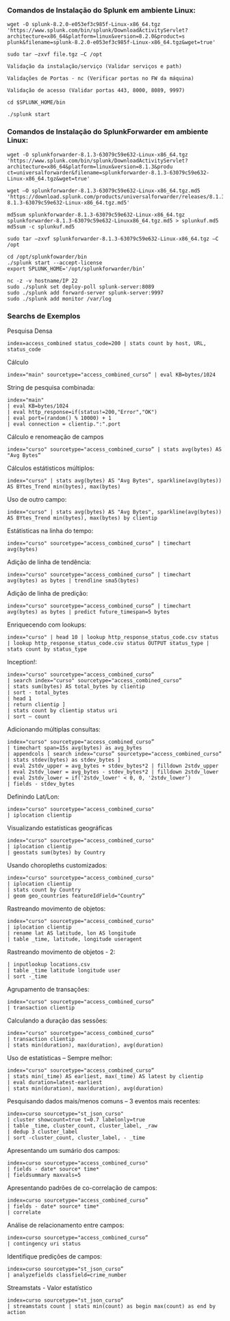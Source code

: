 
### Comandos de Instalação do Splunk em ambiente Linux:
```
wget -O splunk-8.2.0-e053ef3c985f-Linux-x86_64.tgz
'https://www.splunk.com/bin/splunk/DownloadActivityServlet?architecture=x86_64&platform=linux&version=8.2.0&product=s
plunk&filename=splunk-8.2.0-e053ef3c985f-Linux-x86_64.tgz&wget=true'

sudo tar –zxvf file.tgz –C /opt

Validação da instalação/serviço (Validar serviços e path)

Validações de Portas - nc (Verificar portas no FW da máquina)

Validação de acesso (Validar portas 443, 8000, 8089, 9997)

cd $SPLUNK_HOME/bin

./splunk start
```


### Comandos de Instalação do SplunkForwarder em ambiente Linux:
```
wget -O splunkforwarder-8.1.3-63079c59e632-Linux-x86_64.tgz
'https://www.splunk.com/bin/splunk/DownloadActivityServlet?architecture=x86_64&platform=linux&version=8.1.3&produ
ct=universalforwarder&filename=splunkforwarder-8.1.3-63079c59e632-Linux-x86_64.tgz&wget=true'

wget –O splunkforwarder-8.1.3-63079c59e632-Linux-x86_64.tgz.md5
'https://download.splunk.com/products/universalforwarder/releases/8.1.3/linux/splunkforwarder-8.1.3-63079c59e632-Linux-x86_64.tgz.md5'

md5sum splunkforwarder-8.1.3-63079c59e632-Linux-x86_64.tgz splunkforwarder-8.1.3-63079c59e632-Linuxx86_64.tgz.md5 > splunkuf.md5
md5sum -c splunkuf.md5

sudo tar –zxvf splunkforwarder-8.1.3-63079c59e632-Linux-x86_64.tgz –C /opt

cd /opt/splunkfowarder/bin
./splunk start --accept-license
export SPLUNK_HOME='/opt/splunkforwarder/bin’

nc -z -v hostname/IP 22
sudo ./splunk set deploy-poll splunk-server:8089
sudo ./splunk add forward-server splunk-server:9997
sudo ./splunk add monitor /var/log
```

### Searchs de Exemplos

Pesquisa Densa
```
index=access_combined status_code=200 | stats count by host, URL, status_code
```

Cálculo
```
index="main" sourcetype="access_combined_curso“ | eval KB=bytes/1024
```

String de pesquisa combinada:
```
index="main" 
| eval KB=bytes/1024 
| eval http_response=if(status!=200,"Error","OK") 
| eval port=(random() % 10000) + 1
| eval connection = clientip.":".port
```

Cálculo e renomeação de campos
```
index="curso" sourcetype="access_combined_curso“ | stats avg(bytes) AS "Avg Bytes“
```

Cálculos estátisticos múltiplos:
```
index="curso" | stats avg(bytes) AS "Avg Bytes", sparkline(avg(bytes)) AS BYtes_Trend min(bytes), max(bytes)
```

Uso de outro campo:
```
index="curso" | stats avg(bytes) AS "Avg Bytes", sparkline(avg(bytes)) AS BYtes_Trend min(bytes), max(bytes) by clientip
```

Estátisticas na linha do tempo:
```
index="curso" sourcetype="access_combined_curso“ | timechart avg(bytes)
```

Adição de linha de tendência:
```
index="curso" sourcetype="access_combined_curso“ | timechart avg(bytes) as bytes | trendline sma5(bytes)
```

Adição de linha de predição:
```
index="curso" sourcetype="access_combined_curso“ | timechart avg(bytes) as bytes | predict future_timespan=5 bytes
```

Enriquecendo com lookups:
```
index="curso" | head 10 | lookup http_response_status_code.csv status 
| lookup http_response_status_code.csv status OUTPUT status_type | stats count by status_type
```

Inception!:
```
index="curso" sourcetype="access_combined_curso“
| search index="curso" sourcetype="access_combined_curso“
| stats sum(bytes) AS total_bytes by clientip
| sort - total_bytes
| head 1
| return clientip ]
| stats count by clientip status uri
| sort – count
```

Adicionando múltiplas consultas:
```
index="curso" sourcetype="access_combined_curso”
| timechart span=15s avg(bytes) as avg_bytes
| appendcols [ search index="curso” sourcetype="access_combined_curso“
| stats stdev(bytes) as stdev_bytes ]
| eval 2stdv_upper = avg_bytes + stdev_bytes*2 | filldown 2stdv_upper
| eval 2stdv_lower = avg_bytes - stdev_bytes*2 | filldown 2stdv_lower
| eval 2stdv_lower = if('2stdv_lower' < 0, 0, '2stdv_lower’)
| fields - stdev_bytes
```

Definindo Lat/Lon:
```
index="curso" sourcetype="access_combined_curso"
| iplocation clientip
```

Visualizando estatísticas geográficas
```
index="curso" sourcetype="access_combined_curso"
| iplocation clientip
| geostats sum(bytes) by Country
```

Usando choropleths customizados:
```
index="curso" sourcetype="access_combined_curso"
| iplocation clientip
| stats count by Country
| geom geo_countries featureIdField="Country“
```

Rastreando movimento de objetos:
```
index="curso" sourcetype="access_combined_curso"
| iplocation clientip
| rename lat AS latitude, lon AS longitude
| table _time, latitude, longitude useragent
```

Rastreando movimento de objetos - 2:
```
| inputlookup locations.csv
| table _time latitude longitude user
| sort -_time
```

Agrupamento de transações:
```
index="curso" sourcetype="access_combined_curso“
| transaction clientip
```

Calculando a duração das sessões:
```
index="curso" sourcetype="access_combined_curso“
| transaction clientip
| stats min(duration), max(duration), avg(duration)
```

Uso de estatísticas – Sempre melhor:
```
index="curso" sourcetype="access_combined_curso“
| stats min(_time) AS earliest, max(_time) AS latest by clientip
| eval duration=latest-earliest
| stats min(duration), max(duration), avg(duration)
```

Pesquisando dados mais/menos comuns – 3 eventos mais recentes:
```
index=curso sourcetype="st_json_curso"
| cluster showcount=true t=0.7 labelonly=true
| table _time, cluster_count, cluster_label, _raw
| dedup 3 cluster_label
| sort -cluster_count, cluster_label, - _time
```

Apresentando um sumário dos campos:
```
index=curso sourcetype="access_combined_curso"
| fields - date* source* time*
| fieldsummary maxvals=5
```

Apresentando padrões de co-correlação de campos:
```
index=curso sourcetype="access_combined_curso”
| fields - date* source* time*
| correlate
```

Análise de relacionamento entre campos:
```
index=curso sourcetype="access_combined_curso“
| contingency uri status
```

Identifique predições de campos:
```
index=curso sourcetype="st_json_curso“
| analyzefields classfield=crime_number
```

Streamstats - Valor estatístico
```
index=curso sourcetype="st_json_curso“
| streamstats count | stats min(count) as begin max(count) as end by action
``` 